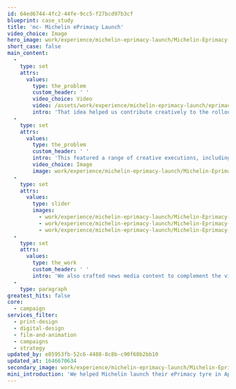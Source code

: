 ```yaml
---
id: 64ed6744-4fc2-44fe-9cc5-f27bcd97b3cf
blueprint: case_study
title: 'mc- Michelin ePrimacy Launch'
video_choice: Image
hero_image: work/experience/michelin-eprimacy-launch/Michelin-Eprimacy-38-Experience-Full-Image-2732x1536.jpg
short_case: false
main_content:
  -
    type: set
    attrs:
      values:
        type: the_problem
        custom_header: ' '
        video_choice: Video
        video: /assets/work/experience/michelin-eprimacy-launch/eprimacy-social-videos_large.mp4
        intro: 'That idea helped us contribute creatively to the rollout of this campaign. Before we started on any creative work, we worked with Michelin and their media agency to work out which assets would work best for different stages of the customer journey.'
  -
    type: set
    attrs:
      values:
        type: the_problem
        custom_header: ' '
        intro: 'This featured a range of creative executions, including online video and social media. Each asset was customised to get a different response, depending on where the customer will be on their road to buying a new set of tyres.'
        video_choice: Image
        image: work/experience/michelin-eprimacy-launch/Michelin-Eprimacy-38-Experience-Large-927x522.jpg
  -
    type: set
    attrs:
      values:
        type: slider
        images:
          - work/experience/michelin-eprimacy-launch/Michelin-Eprimacy-38-Experience-Small-740x416.25-3.jpg
          - work/experience/michelin-eprimacy-launch/Michelin-Eprimacy-38-Experience-Small-740x416.25-1.jpg
          - work/experience/michelin-eprimacy-launch/Michelin-Eprimacy-38-Experience-Small-740x416.25-4.jpg
  -
    type: set
    attrs:
      values:
        type: the_work
        custom_header: ' '
        intro: 'We also crafted news media content to complement the visual assets. We wrote a duo of articles about the key benefits of the tyre to appear in major news platforms like the Evening Standard, the Mirror and more. '
  -
    type: paragraph
greatest_hits: false
core:
  - campaign
services_filter:
  - print-design
  - digital-design
  - film-and-animation
  - campaigns
  - strategy
updated_by: e85953fb-52c6-4488-8c8b-c90f68b2bb10
updated_at: 1646670634
secondary_image: work/experience/michelin-eprimacy-launch/Michelin-Eprimacy-38-Experience-Secondary-Image-896x597.jpg
mini_introduction: 'We helped Michelin launch their ePrimacy tyre in April and May 2021. Rather than starting with a specific media or execution, we helped them build on the 2 selling points of the tyre, namely that it''s better for the environment and it can save you money on fuel.'
---
```

